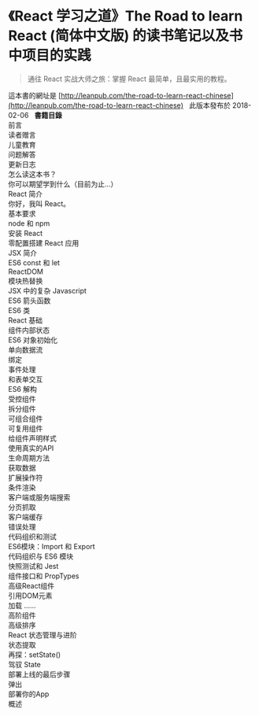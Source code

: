 # 《React 学习之道》The Road to learn React (简体中文版) 的读书笔记以及书中项目的实践 
> 通往 React 实战大师之旅：掌握 React 最简单，且最实用的教程。  

這本書的網址是 [http://leanpub.com/the-road-to-learn-react-chinese](http://leanpub.com/the-road-to-learn-react-chinese)  
此版本發布於 2018-02-06  
**書籍目錄**  
前言  
读者赠言  
儿童教育  
问题解答  
更新日志  
怎么读这本书？  
你可以期望学到什么（目前为止…）  
React 简介  
你好，我叫 React。  
基本要求  
node 和 npm  
安装 React  
零配置搭建 React 应用  
JSX 简介  
ES6 const 和 let  
ReactDOM  
模块热替换  
JSX 中的复杂 Javascript  
ES6 箭头函数  
ES6 类  
React 基础  
组件内部状态  
ES6 对象初始化  
单向数据流  
绑定  
事件处理  
和表单交互  
ES6 解构  
受控组件  
拆分组件  
可组合组件  
可复用组件  
给组件声明样式  
使用真实的API  
生命周期方法  
获取数据  
扩展操作符  
条件渲染  
客户端或服务端搜索  
分页抓取  
客户端缓存  
错误处理  
代码组织和测试  
ES6模块：Import 和 Export  
代码组织与 ES6 模块  
快照测试和 Jest  
组件接口和 PropTypes  
高级React组件  
引用DOM元素  
加载 ……  
高阶组件  
高级排序  
React 状态管理与进阶  
状态提取  
再探：setState()  
驾驭 State  
部署上线的最后步骤  
弹出  
部署你的App  
概述  

